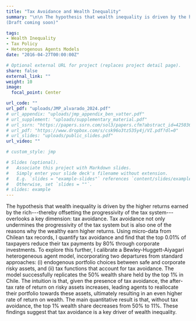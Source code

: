 ```yaml
---
title: "Tax Avoidance and Wealth Inequality"
summary: "\n\n The hypothesis that wealth inequality is driven by the higher returns earned by the rich---thereby offsetting the progressivity of the tax system---overlooks a key dimension: tax avoidance. Tax avoidance not only undermines the progressivity of the tax system but is also one of the reasons why the wealthy earn higher returns 
(Draft coming soon)"

tags:
- Wealth Inequality
- Tax Policy
- Heterogenous Agents Models
date: "2016-04-27T00:00:00Z"

# Optional external URL for project (replaces project detail page).
share: false
external_link: ""
weight: 10
image:
  focal_point: Center

url_code: ""
url_pdf: "uploads/JMP_alvarado_2024.pdf"
# url_appendix: "uploads/jmp_appendix_ben_vatter.pdf"
# url_supplement: "uploads/supplementary_material.pdf"
# url_ssrn: "https://papers.ssrn.com/sol3/papers.cfm?abstract_id=4250361"
# url_pdf: "https://www.dropbox.com/s/csk96o3tz535y4j/VI.pdf?dl=0"
# url_slides: "uploads/public_slides.pdf"
url_video: ""

# custom_style: jmp

# Slides (optional).
#   Associate this project with Markdown slides.
#   Simply enter your slide deck's filename without extension.
#   E.g. `slides = "example-slides"` references `content/slides/example-slides.md`.
#   Otherwise, set `slides = ""`.
# slides: example
---
```


The hypothesis that wealth inequality is driven by the higher returns earned by the rich---thereby offsetting the progressivity of the tax system---overlooks a key dimension: tax avoidance. Tax avoidance not only undermines the progressivity of the tax system but is also one of the reasons why the wealthy earn higher returns. Using micro-data from Chilean tax records, I quantify tax avoidance and find that the top 0.01\% of taxpayers reduce their tax payments by 80\% through corporate investments. To explore this further, I calibrate a Bewley-Huggett-Aiyagari heterogeneous agent model, incorporating two departures from standard approaches: (i) endogenous portfolio choices between safe and corporate risky assets, and (ii) tax functions that account for tax avoidance. The model successfully replicates the 50\% wealth share held by the top 1\% in Chile. The intuition is that, given the presence of tax avoidance, the after-tax rate of return on risky assets increases, leading agents to reallocate their portfolio towards these assets, ultimately resulting in an even higher rate of return on wealth. The main quantitative result is that, without tax avoidance, the top 1\% wealth share decreases from 50\% to 11\%. These findings suggest that tax avoidance is a key driver of wealth inequality.
